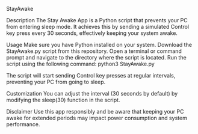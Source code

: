 StayAwake

Description
The Stay Awake App is a Python script that prevents your PC from entering sleep mode. It achieves this by sending a simulated Control key press every 30 seconds, effectively keeping your system awake.

Usage
Make sure you have Python installed on your system.
Download the StayAwake.py script from this repository.
Open a terminal or command prompt and navigate to the directory where the script is located.
Run the script using the following command:
python3 StayAwake.py

The script will start sending Control key presses at regular intervals, preventing your PC from going to sleep.

Customization
You can adjust the interval (30 seconds by default) by modifying the sleep(30) function in the script.

Disclaimer
Use this app responsibly and be aware that keeping your PC awake for extended periods may impact power consumption and system performance.
